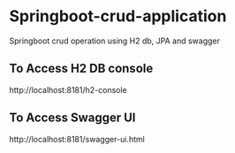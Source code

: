# Springboot-crud-application
Springboot crud operation using H2 db, JPA and swagger

## To Access H2 DB console
http://localhost:8181/h2-console

## To Access Swagger UI
http://localhost:8181/swagger-ui.html